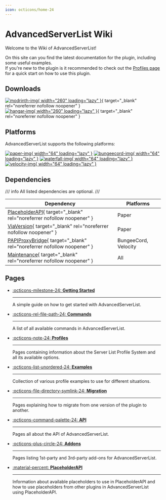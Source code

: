 ```yaml
---
icon: octicons/home-24
---
```


# AdvancedServerList Wiki

Welcome to the Wiki of AdvancedServerList!

On this site can you find the latest documentation for the plugin, including some useful examples.  
If you're new to the plugin is it recommended to check out the [Profiles page](profiles/index.md) for a quick start on how to use this plugin.

## Downloads

[![modrinth-img]{ width="260" loading="lazy" }][modrinth-download]{ target="_blank" rel="noreferrer nofollow noopener" }  
[![hangar-img]{ width="260" loading="lazy" }][hangar-download]{ target="_blank" rel="noreferrer nofollow noopener" }

[modrinth-img]: https://cdn.jsdelivr.net/gh/Andre601/devins-badges@13e0142/assets/compact/available/modrinth_vector.svg "Available on Modrinth"
[hangar-img]: https://cdn.jsdelivr.net/gh/Andre601/devins-badges@13e0142/assets/compact/available/hangar_vector.svg "Available on Hangar"

[modrinth-download]: https://modrinth.com/plugin/advancedserverlist
[hangar-download]: https://hangar.papermc.io/Andre_601/AdvancedServerList

## Platforms

AdvancedServerList supports the following platforms:

[![paper-img]{ width="64" loading="lazy" }][paper]
[![bungeecord-img]{ width="64" loading="lazy" }][spigot]
[![waterfall-img]{ width="64" loading="lazy" }][paper]
[![velocity-img]{ width="64" loading="lazy" }][velocity]

[paper-img]: https://cdn.jsdelivr.net/npm/@intergrav/devins-badges@3/assets/compact-minimal/supported/paper_vector.svg "Tested on Paper"
[bungeecord-img]: https://cdn.jsdelivr.net/npm/@intergrav/devins-badges@3/assets/compact-minimal/supported/bungeecord_vector.svg "Tested on BungeeCord"
[waterfall-img]: https://cdn.jsdelivr.net/npm/@intergrav/devins-badges@3/assets/compact-minimal/supported/waterfall_vector.svg "Tested on Waterfall"
[velocity-img]: https://cdn.jsdelivr.net/npm/@intergrav/devins-badges@3/assets/compact-minimal/supported/velocity_vector.svg "Tested on Velocity"

[spigot]: https://www.spigotmc.org
[paper]: https://papermc.io
[velocity]: https://velocitypowered.com

## Dependencies

/// info
All listed dependencies are optional.
///

| Dependency                                                              | Platforms            |
|-------------------------------------------------------------------------|----------------------|
| [PlaceholderAPI]{ target="_blank" rel="noreferrer nofollow noopener" }  | Paper                |
| [ViaVersion]{ target="_blank" rel="noreferrer nofollow noopener" }      | Paper                |
| [PAPIProxyBridge]{ target="_blank" rel="noreferrer nofollow noopener" } | BungeeCord, Velocity |
| [Maintenance]{ target="_blank" rel="noreferrer nofollow noopener" }     | All                  |

[placeholderapi]: https://hangar.papermc.io/HelpChat/PlaceholderAPI
[viaversion]: https://hangar.papermc.io/ViaVersion/ViaVersion
[papiproxybridge]: https://hangar.papermc.io/William278/PAPIProxyBridge
[maintenance]: https://hangar.papermc.io/kennytv/Maintenance

## Pages

<div class="grid cards" markdown>

-   [:octicons-milestone-24: **Getting Started**](getting-started/index.md)
    
    ----
    
    A simple guide on how to get started with AdvancedServerList.

-   [:octicons-rel-file-path-24: **Commands**](commands/index.md)
    
    ----
    
    A list of all available commands in AdvancedServerList.

-   [:octicons-note-24: **Profiles**](profiles/index.md)
    
    ----
    
    Pages containing information about the Server List Profile System and all its available options.

-   [:octicons-list-unordered-24: **Examples**](examples/index.md)
    
    ----
    
    Collection of various profile examples to use for different situations.

-   [:octicons-file-directory-symlink-24: **Migration**](migration/index.md)
    
    ----
    
    Pages explaining how to migrate from one version of the plugin to another.

-   [:octicons-command-palette-24: **API**](api/index.md)
    
    ----
    
    Pages all about the API of AdvancedServerList.

-   [:octicons-plus-circle-24: **Addons**](addons/index.md)
    
    ----
    
    Pages listing 1st-party and 3rd-party add-ons for AdvancedServerList.
    
-   [:material-percent: **PlaceholderAPI**](placeholderapi/index.md)
    
    ----
    
    Information about available placeholders to use in PlaceholderAPI and how to use placeholders from other plugins in AdvancedServerList using PlaceholderAPI.

</div>
